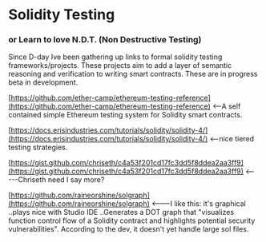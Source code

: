 # Solidity Testing

### or Learn to love N.D.T. (Non Destructive Testing)



Since D-day Ive been gathering up links to formal solidity testing frameworks/projects. These projects aim to add a layer of semantic reasoning and verification to writing smart contracts. 
These are in progress beta in development.

[https://github.com/ether-camp/ethereum-testing-reference](https://github.com/ether-camp/ethereum-testing-reference) <--A self contained simple Ethereum testing system for Solidity smart contracts. 

[https://docs.erisindustries.com/tutorials/solidity/solidity-4/](https://docs.erisindustries.com/tutorials/solidity/solidity-4/)   <--nice tiered testing strategies. 

[https://gist.github.com/chriseth/c4a53f201cd17fc3dd5f8ddea2aa3ff9](https://gist.github.com/chriseth/c4a53f201cd17fc3dd5f8ddea2aa3ff9) <-----Chriseth need I say more?

[https://github.com/raineorshine/solgraph](https://github.com/raineorshine/solgraph) <---I like this: it's graphical ..plays nice with Studio IDE ..Generates a DOT graph that "visualizes function control flow of a Solidity contract and highlights potential security vulnerabilities". According to the dev, it doesn't yet handle large sol files. 